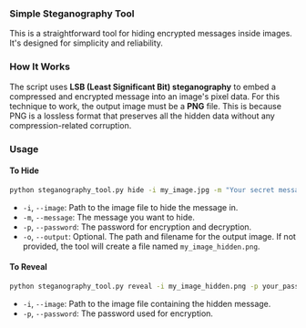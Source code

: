 ### Simple Steganography Tool

This is a straightforward tool for hiding encrypted messages inside images. It's designed for simplicity and reliability.

### How It Works

The script uses **LSB (Least Significant Bit) steganography** to embed a compressed and encrypted message into an image's pixel data. For this technique to work, the output image must be a **PNG** file. This is because PNG is a lossless format that preserves all the hidden data without any compression-related corruption.

### Usage

#### To Hide

```bash
python steganography_tool.py hide -i my_image.jpg -m "Your secret message." -p your_password -o output.png
```

  * `-i`, `--image`: Path to the image file to hide the message in.
  * `-m`, `--message`: The message you want to hide.
  * `-p`, `--password`: The password for encryption and decryption.
  * `-o`, `--output`: Optional. The path and filename for the output image. If not provided, the tool will create a file named `my_image_hidden.png`.

#### To Reveal

```bash
python steganography_tool.py reveal -i my_image_hidden.png -p your_password
```

  * `-i`, `--image`: Path to the image file containing the hidden message.
  * `-p`, `--password`: The password used for encryption.
